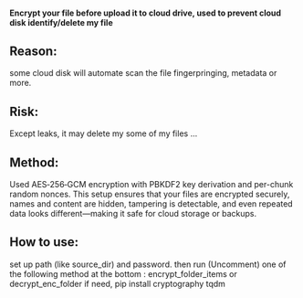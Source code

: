 #### Encrypt your file before upload it to cloud drive, used to prevent cloud disk identify/delete my file

## Reason: 
some cloud disk will automate scan the file fingerpringing, metadata or more. 

## Risk: 
Except leaks, it may delete my some of my files ...

## Method:
Used AES‑256‑GCM encryption with PBKDF2 key derivation and per-chunk random nonces.
This setup ensures that your files are encrypted securely, names and content are hidden, tampering is detectable, and even repeated data looks different—making it safe for cloud storage or backups.

## How to use:
set up path (like source_dir) and password.
then run (Uncomment) one of the following method at the bottom : encrypt_folder_items or decrypt_enc_folder
if need, pip install cryptography tqdm








